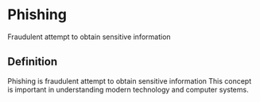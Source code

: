 # Phishing

Fraudulent attempt to obtain sensitive information

## Definition
Phishing is fraudulent attempt to obtain sensitive information This concept is important in understanding modern technology and computer systems.
